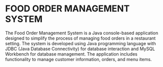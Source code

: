 # FOOD ORDER MANAGEMENT SYSTEM

The Food Order Management System is a Java console-based application designed to simplify the process of managing food orders in a restaurant setting. The system is developed using Java programming language with JDBC (Java Database Connectivity) for database interaction and MySQL Workbench for database management. The application includes functionality to manage customer information, orders, and menu items.
